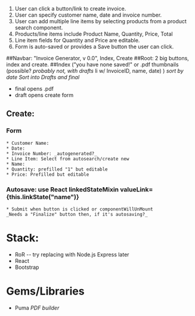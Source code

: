 1. User can click a button/link to create invoice.
2. User can specify customer name, date and invoice number.
3. User can add multiple line items by selecting products from a
  product search component.
4. Products/line items include Product Name, Quantity, Price, Total
5. Line item fields for Quantity and Price are editable.
6. Form is auto-saved or provides a Save button the user can click.


##Navbar: "Invoice Generator, v 0.0", Index, Create
##Root: 2 big buttons, index and create.
##Index ("you have none saved!" or .pdf thumbnails (possible? _probably not, with drafts_ li w/ InvoiceID, name, date) ) _sort by date_
  _Sort into Drafts and final_
  * final opens .pdf
  * draft opens create form
## Create:
  ### Form
    * Customer Name:
    * Date:
    * Invoice Number: _autogenerated?_
    * Line Item: Select from autosearch/create new
    * Name:
    * Quantity: prefilled "1" but editable
    * Price: Prefilled but editable

  ### Autosave: use React linkedStateMixin valueLink={this.linkState("name")}
    * Submit when button is clicked or componentWillUnMount
    _Needs a "Finalize" button then, if it's autosaving?_

# Stack:
  * RoR -- try replacing with Node.js Express later
  * React
  * Bootstrap

# Gems/Libraries
  * Puma
  _PDF builder_
